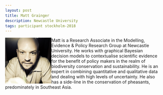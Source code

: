 ```yaml
---
layout: post
title: Matt Grainger
description: Newcastle University
tags: participant stockholm-2018
---
```

<img align="left" width="150" height="150" src="/events/2018-04-stockholm/people/grainger_matthew.jpg" alt="Matthew Grainger"/>Matt is a Research Associate in the Modelling, Evidence & Policy Research Group at Newcastle University. He works with graphical Bayesian decision models to contextualise scientific evidence for the benefit of policy makers in the realm of biodiversity conservation and sustainability. He is an expert in combining quantitative and qualitative data and dealing with high levels of uncertainty. He also has a side-line in the conservation of pheasants, predominately in Southeast Asia.